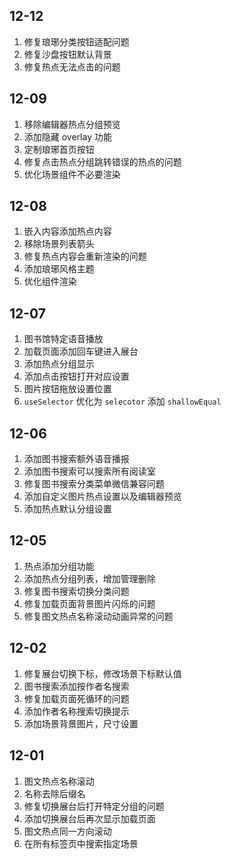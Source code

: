 ## 12-12

1. 修复琅琊分类按钮适配问题
2. 修复沙盘按钮默认背景
3. 修复热点无法点击的问题

## 12-09

1. 移除编辑器热点分组预览
2. 添加隐藏 overlay 功能
3. 定制琅琊首页按钮
4. 修复点击热点分组跳转错误的热点的问题
5. 优化场景组件不必要渲染

## 12-08

1. 嵌入内容添加热点内容
2. 移除场景列表箭头
3. 修复热点内容会重新渲染的问题
4. 添加琅琊风格主题
5. 优化组件渲染

## 12-07

1. 图书馆特定语音播放
2. 加载页面添加回车键进入展台
3. 添加热点分组显示
4. 添加点击按钮打开对应设置
5. 图片按钮拖放设置位置
6. `useSelector` 优化为 `selecotor` 添加 `shallowEqual`

## 12-06

1. 添加图书搜索额外语音播报
2. 添加图书搜索可以搜索所有阅读室
3. 修复图书搜索分类菜单微信兼容问题
4. 添加自定义图片热点设置以及编辑器预览
5. 添加热点默认分组设置

## 12-05

1. 热点添加分组功能
2. 添加热点分组列表，增加管理删除
3. 修复图书搜索切换分类问题
4. 修复加载页面背景图片闪烁的问题
5. 修复图文热点名称滚动动画异常的问题

## 12-02

1. 修复展台切换下标，修改场景下标默认值
2. 图书搜索添加按作者名搜索
3. 修复加载页面死循环的问题
4. 添加作者名称搜索切换提示
5. 添加场景背景图片，尺寸设置

## 12-01

1. 图文热点名称滚动
2. 名称去除后缀名
3. 修复切换展台后打开特定分组的问题
4. 添加切换展台后再次显示加载页面
5. 图文热点同一方向滚动
6. 在所有标签页中搜索指定场景